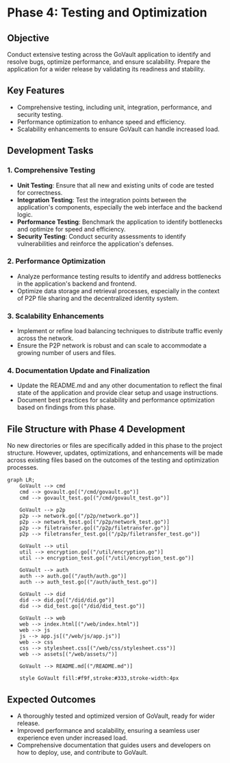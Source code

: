 # Phase 4: Testing and Optimization

## Objective
Conduct extensive testing across the GoVault application to identify and resolve bugs, optimize performance, and ensure scalability. Prepare the application for a wider release by validating its readiness and stability.

## Key Features
- Comprehensive testing, including unit, integration, performance, and security testing.
- Performance optimization to enhance speed and efficiency.
- Scalability enhancements to ensure GoVault can handle increased load.

## Development Tasks

### 1. Comprehensive Testing
- **Unit Testing**: Ensure that all new and existing units of code are tested for correctness.
- **Integration Testing**: Test the integration points between the application's components, especially the web interface and the backend logic.
- **Performance Testing**: Benchmark the application to identify bottlenecks and optimize for speed and efficiency.
- **Security Testing**: Conduct security assessments to identify vulnerabilities and reinforce the application's defenses.

### 2. Performance Optimization
- Analyze performance testing results to identify and address bottlenecks in the application's backend and frontend.
- Optimize data storage and retrieval processes, especially in the context of P2P file sharing and the decentralized identity system.

### 3. Scalability Enhancements
- Implement or refine load balancing techniques to distribute traffic evenly across the network.
- Ensure the P2P network is robust and can scale to accommodate a growing number of users and files.

### 4. Documentation Update and Finalization
- Update the README.md and any other documentation to reflect the final state of the application and provide clear setup and usage instructions.
- Document best practices for scalability and performance optimization based on findings from this phase.

## File Structure with Phase 4 Development

No new directories or files are specifically added in this phase to the project structure. However, updates, optimizations, and enhancements will be made across existing files based on the outcomes of the testing and optimization processes.

```mermaid
graph LR;
    GoVault --> cmd
    cmd --> govault.go[("/cmd/govault.go")]
    cmd --> govault_test.go[("/cmd/govault_test.go")]
    
    GoVault --> p2p
    p2p --> network.go[("/p2p/network.go")]
    p2p --> network_test.go[("/p2p/network_test.go")]
    p2p --> filetransfer.go[("/p2p/filetransfer.go")]
    p2p --> filetransfer_test.go[("/p2p/filetransfer_test.go")]

    GoVault --> util
    util --> encryption.go[("/util/encryption.go")]
    util --> encryption_test.go[("/util/encryption_test.go")]

    GoVault --> auth
    auth --> auth.go[("/auth/auth.go")]
    auth --> auth_test.go[("/auth/auth_test.go")]

    GoVault --> did
    did --> did.go[("/did/did.go")]
    did --> did_test.go[("/did/did_test.go")]

    GoVault --> web
    web --> index.html[("/web/index.html")]
    web --> js
    js --> app.js[("/web/js/app.js")]
    web --> css
    css --> stylesheet.css[("/web/css/stylesheet.css")]
    web --> assets[("/web/assets/")]

    GoVault --> README.md[("/README.md")]

    style GoVault fill:#f9f,stroke:#333,stroke-width:4px

```

## Expected Outcomes
- A thoroughly tested and optimized version of GoVault, ready for wider release.
- Improved performance and scalability, ensuring a seamless user experience even under increased load.
- Comprehensive documentation that guides users and developers on how to deploy, use, and contribute to GoVault.
